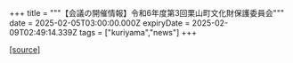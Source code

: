 +++
title = """【会議の開催情報】令和6年度第3回栗山町文化財保護委員会"""
date = 2025-02-05T03:00:00.000Z
expiryDate = 2025-02-09T02:49:14.339Z
tags = ["kuriyama","news"]
+++


[[source]](https://www.town.kuriyama.hokkaido.jp/soshiki/55/30234.html)
